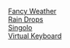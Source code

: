 <a href="https://dn9wkalolz.github.io/presentation/Fancy%20Weather/index" target="_blank">Fancy Weather</a><br>
<a href="https://dn9wkalolz.github.io/presentation/Rain%20Drops/index" target="_blank">Rain Drops</a><br>
<a href="https://dn9wkalolz.github.io/presentation/Singolo/index" target="_blank">Singolo</a><br>
<a href="https://dn9wkalolz.github.io/presentation/Virtual%20Keyboard/index" target="_blank">Virtual Keyboard</a>